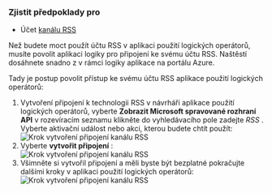 ### <a name="prerequisites"></a>Zjistit předpoklady pro

- Účet [kanálu RSS](https://wikipedia.org/wiki/RSS)  


Než budete moct použít účtu RSS v aplikaci použití logických operátorů, musíte povolit aplikaci logiky pro připojení ke svému účtu RSS. Naštěstí dosáhnete snadno z v rámci logiky aplikace na portálu Azure.  

Tady je postup povolit přístup ke svému účtu RSS aplikace použití logických operátorů:  
1. Vytvoření připojení k technologii RSS v návrháři aplikace použití logických operátorů, vyberte **Zobrazit Microsoft spravované rozhraní API** v rozevíracím seznamu klikněte do vyhledávacího pole zadejte *RSS* . Vyberte aktivační událost nebo akci, kterou budete chtít použít:  
![Krok vytvoření připojení kanálu RSS](./media/connectors-create-api-rss/rss-1.png)  
2. Vyberte **vytvořit připojení** :  
![Krok vytvoření připojení kanálu RSS](./media/connectors-create-api-rss/rss-2.png)  
3. Všimněte si vytvořil připojení a měli byste být bezplatné pokračujte dalšími kroky v aplikaci použití logických operátorů:  
 ![Krok vytvoření připojení kanálu RSS](./media/connectors-create-api-rss/rss-3.png)  
